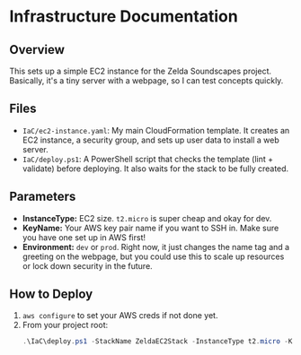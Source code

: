 # Infrastructure Documentation

## Overview
This sets up a simple EC2 instance for the Zelda Soundscapes project. Basically, it's a tiny server with a webpage, so I can test concepts quickly.

## Files
- `IaC/ec2-instance.yaml`: My main CloudFormation template. It creates an EC2 instance, a security group, and sets up user data to install a web server.
- `IaC/deploy.ps1`: A PowerShell script that checks the template (lint + validate) before deploying. It also waits for the stack to be fully created.
  
## Parameters
- **InstanceType:** EC2 size. `t2.micro` is super cheap and okay for dev.
- **KeyName:** Your AWS key pair name if you want to SSH in. Make sure you have one set up in AWS first!
- **Environment:** `dev` or `prod`. Right now, it just changes the name tag and a greeting on the webpage, but you could use this to scale up resources or lock down security in the future.

## How to Deploy
1. `aws configure` to set your AWS creds if not done yet.
2. From your project root:
   ```powershell
   .\IaC\deploy.ps1 -StackName ZeldaEC2Stack -InstanceType t2.micro -KeyName MyKey -Environment dev
